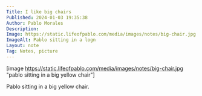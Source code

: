 ```yaml
---
Title: I like big chairs
Published: 2024-01-03 19:35:38
Author: Pablo Morales
Description: 
Image: https://static.lifeofpablo.com/media/images/notes/big-chair.jpg
ImageAlt: Pablo sitting in a logn
Layout: note
Tag: Notes, picture
---
```


[image https://static.lifeofpablo.com/media/images/notes/big-chair.jpg "pablo sitting in a big yellow chair"]

Pablo sitting in a big yellow chair.